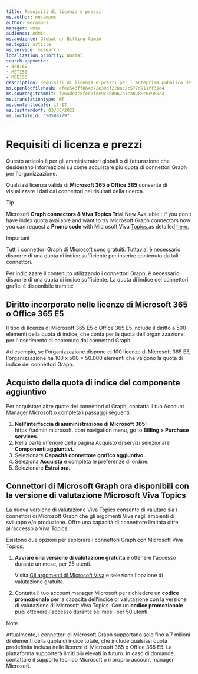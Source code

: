 ```yaml
---
title: Requisiti di licenza e prezzi
ms.author: mecampos
author: mecampos
manager: umas
audience: Admin
ms.audience: Global or Billing Admin
ms.topic: article
ms.service: mssearch
localization_priority: Normal
search.appverid:
- BFB160
- MET150
- MOE150
description: Requisiti di licenza e prezzi per l'anteprima pubblica dei connettori di Microsoft Graph per Microsoft Search
ms.openlocfilehash: efee543ff864b72e39df228ac2c577d911ff31e4
ms.sourcegitcommit: f76ade4c8fed0fee9c36d067b3ca8288c6c980aa
ms.translationtype: MT
ms.contentlocale: it-IT
ms.lasthandoff: 03/05/2021
ms.locfileid: "50508779"
---
```

<!---Previous ms.author: rusamai --->

# <a name="license-requirements-and-pricing"></a>Requisiti di licenza e prezzi

Questo articolo è per gli amministratori globali o di fatturazione che desiderano informazioni su come acquistare più quota di connettori Graph per l'organizzazione.

Qualsiasi licenza valida di **Microsoft 365 o Office 365** consente di visualizzare i dati dai connettori nei risultati della ricerca.

> [!TIP]
> Microsoft **Graph connectors & Viva Topics Trial** Now Available : If you don't have index quota available and want to try Microsoft Graph connectors now you can request a **Promo code** with Microsoft Viva [Topics,](https://www.microsoft.com/microsoft-viva/topics?activetab=pivot:overviewtab)as detailed [here.](#microsoft-graph-connectors-now-available-with-microsoft-viva-topics-trial)

>[!IMPORTANT]
>Tutti i connettori Graph di Microsoft sono gratuiti. Tuttavia, è necessario disporre di una quota di indice sufficiente per inserire contenuto da tali connettori.

Per indicizzare il contenuto utilizzando i connettori Graph, è necessario disporre di una quota di indice sufficiente. La quota di indice dei connettori grafici è disponibile tramite:

## <a name="entitlement-built-into-microsoft-365-or-office-365-e5-licenses"></a>Diritto incorporato nelle licenze di Microsoft 365 o Office 365 E5

Il tipo di licenza di Microsoft 365 E5 o Office 365 E5 include il diritto a 500 elementi della quota di indice, che conta per la quota dell'organizzazione per l'inserimento di contenuto dai connettori Graph.

Ad esempio, se l'organizzazione dispone di 100 licenze di Microsoft 365 E5, l'organizzazione ha 100 x 500 = 50.000 elementi che valgono la quota di indice dei connettori Graph.

## <a name="purchase-of-add-on-index-quota"></a>Acquisto della quota di indice del componente aggiuntivo
Per acquistare altre quote dei connettori di Graph, contatta il tuo Account Manager Microsoft o completa i passaggi seguenti:

1. **Nell'interfaccia di amministrazione di Microsoft 365:** https://<span>admin.microsoft.</span> com navigation menu, go to **Billing > Purchase services.**
2. Nella parte inferiore della pagina Acquisto di servizi selezionare **Componenti aggiuntivi.**
3. Selezionare **Capacità connettore grafico aggiuntivo.**
4. Seleziona **Acquista** e completa le preferenze di ordine.
5. Selezionare **Estrai ora.**

## <a name="microsoft-graph-connectors-now-available-with-microsoft-viva-topics-trial"></a>Connettori di Microsoft Graph ora disponibili con la versione di valutazione Microsoft Viva Topics
 La nuova versione di valutazione Viva Topics consente di valutare sia i connettori di Microsoft Graph che gli argomenti Viva negli ambienti di sviluppo e/o produzione. Offre una capacità di connettore limitata oltre all'accesso a Viva Topics.

Esistono due opzioni per esplorare i connettori Graph con Microsoft Viva Topics:

1. **Avviare una versione di valutazione gratuita** e ottenere l'accesso durante un mese, per 25 utenti.

     Visita [Gli argomenti di Microsoft Viva](https://www.microsoft.com/microsoft-viva/topics?activetab=pivot:overviewtab) e seleziona l'opzione di valutazione gratuita.

2. Contatta il tuo account manager Microsoft per richiedere un **codice promozionale** per la capacità dell'indice di valutazione con la versione di valutazione di Microsoft Viva Topics. Con un **codice promozionale** puoi ottenere l'accesso durante sei mesi, per 50 utenti.

> [!NOTE]
> Attualmente, i connettori di Microsoft Graph supportano solo fino a 7 milioni di elementi della quota di indice totale, che include qualsiasi quota predefinita inclusa nelle licenze di Microsoft 365 o Office 365 E5. La piattaforma supporterà limiti più elevati in futuro. In caso di domande, contattare il supporto tecnico Microsoft o il proprio account manager Microsoft.
